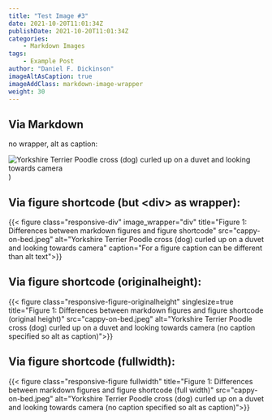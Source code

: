 ```yaml
---
title: "Test Image #3"
date: 2021-10-20T11:01:34Z
publishDate: 2021-10-20T11:01:34Z
categories:
    - Markdown Images
tags:
    - Example Post
author: "Daniel F. Dickinson"
imageAltAsCaption: true
imageAddClass: markdown-image-wrapper
weight: 30
---
```


## Via Markdown

no wrapper, alt as caption:

![Yorkshire Terrier Poodle cross (dog) curled up on a duvet and looking towards camera](cappy-on-bed.jpeg))

## Via figure shortcode (but \<div> as wrapper):

{{< figure class="responsive-div" image_wrapper="div" title="Figure 1: Differences between markdown figures and figure shortcode" src="cappy-on-bed.jpeg" alt="Yorkshire Terrier Poodle cross (dog) curled up on a duvet and looking towards camera" caption="For a figure caption can be different than alt text">}}

## Via figure shortcode (originalheight):

{{< figure class="responsive-figure-originalheight" singlesize=true title="Figure 1: Differences between markdown figures and figure shortcode (original height)" src="cappy-on-bed.jpeg" alt="Yorkshire Terrier Poodle cross (dog) curled up on a duvet and looking towards camera (no caption specified so alt as caption)">}}

## Via figure shortcode (fullwidth):

{{< figure class="responsive-figure fullwidth" title="Figure 1: Differences between markdown figures and figure shortcode (full width)" src="cappy-on-bed.jpeg" alt="Yorkshire Terrier Poodle cross (dog) curled up on a duvet and looking towards camera (no caption specified so alt as caption)">}}
